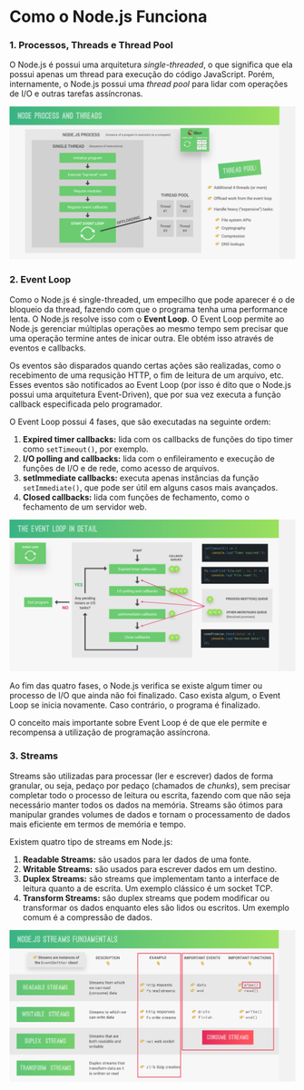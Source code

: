 # Como o Node.js Funciona

### 1. Processos, Threads e Thread Pool

O Node.js é possui uma arquitetura _single-threaded_, o que significa que ela possui apenas um thread para execução do código JavaScript. Porém, internamente, o Node.js possui uma _thread pool_ para lidar com operações de I/O e outras tarefas assíncronas.

![threads](./imagens/threads.png)


### 2. Event Loop

Como o Node.js é single-threaded, um empecilho que pode aparecer é o de bloqueio da thread, fazendo com que o programa tenha uma performance lenta. O Node.js resolve isso com o **Event Loop**. O Event Loop permite ao Node.js gerenciar múltiplas operações ao mesmo tempo sem precisar que uma operação termine antes de inicar outra. Ele obtém isso através de eventos e callbacks. 

Os eventos são disparados quando certas ações são realizadas, como o recebimento de uma requsição HTTP, o fim de leitura de um arquivo, etc. Esses eventos são notificados ao Event Loop (por isso é dito que o Node.js possui uma arquitetura Event-Driven), que por sua vez executa a função callback especificada pelo programador.

O Event Loop possui 4 fases, que são executadas na seguinte ordem:

1. **Expired timer callbacks:** lida com os callbacks de funções do tipo timer como `setTimeout()`, por exemplo.
2. **I/O polling and callbacks:** lida com o enfileiramento e execução de funções de I/O e de rede, como acesso de arquivos.
3. **setImmediate callbacks:** executa apenas instâncias da função `setImmediate()`, que pode ser útil em alguns casos mais avançados.
4. **Closed callbacks:** lida com funções de fechamento, como o fechamento de um servidor web.

![event loop](./imagens/event-loop.png)

Ao fim das quatro fases, o Node.js verifica se existe algum timer ou processo de I/O que ainda não foi finalizado. Caso exista algum, o Event Loop se inicia novamente. Caso contrário, o programa é finalizado.

O conceito mais importante sobre Event Loop é de que ele permite e recompensa a utilização de programação assíncrona. 

### 3. Streams

Streams são utilizadas para processar (ler e escrever) dados de forma granular, ou seja, pedaço por pedaço (chamados de _chunks_), sem precisar completar todo o processo de leitura ou escrita, fazendo com que não seja necessário manter todos os dados na memória. Streams são ótimos para manipular grandes volumes de dados e tornam o processamento de dados mais eficiente em termos de memória e tempo.

Existem quatro tipo de streams em Node.js: 

1. **Readable Streams:** são usados para ler dados de uma fonte.
2. **Writable Streams:** são usados para escrever dados em um destino.
3. **Duplex Streams:** são streams que implementam tanto a interface de leitura quanto a de escrita. Um exemplo clássico é um socket TCP.
3. **Transform Streams:** são duplex streams que podem modificar ou transformar os dados enquanto eles são lidos ou escritos. Um exemplo comum é a compressão de dados.

![streams](./imagens/streams.png)

